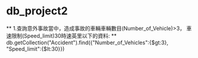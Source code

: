 # db_project2

**  1.查詢意外事故當中，造成事故的車輛車輛數目(Number_of_Vehicle)>3， 車速限制(Speed_limit)30時速英里以下的資料: **
db.getCollection("Accident").find({"Number_of_Vehicles":{$gt:3},
"Speed_limit":{$lt:30}})

